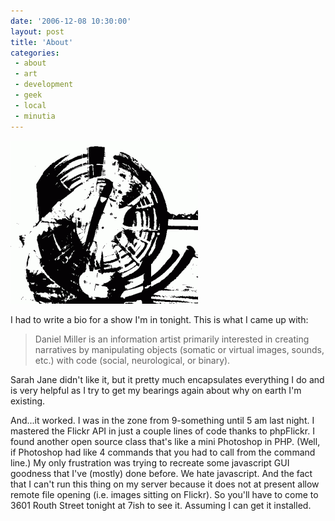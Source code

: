 ```yaml
---
date: '2006-12-08 10:30:00'
layout: post
title: 'About'
categories:
 - about
 - art
 - development
 - geek
 - local
 - minutia
---
```


![](/assets/2006/12/child_2_1.gif)

I had to write a bio for a show I'm in tonight. This is what I came up with:

> Daniel Miller is an information artist primarily interested in creating narratives by manipulating objects (somatic or virtual images, sounds, etc.) with code (social, neurological, or binary).

Sarah Jane didn't like it, but it pretty much encapsulates everything I do and is very helpful as I try to get my bearings again about why on earth I'm existing.

And...it worked. I was in the zone from 9-something until 5 am last night. I mastered the Flickr API in just a couple lines of code thanks to phpFlickr. I found another open source class that's like a mini Photoshop in PHP. (Well, if Photoshop had like 4 commands that you had to call from the command line.) My only frustration was trying to recreate some javascript GUI goodness that I've (mostly) done before. We hate javascript. And the fact that I can't run this thing on my server because it does not at present allow remote file opening (i.e. images sitting on Flickr). So you'll have to come to 3601 Routh Street tonight at 7ish to see it. Assuming I can get it installed.
